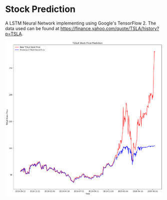 # Stock Prediction

A LSTM Neural Network implementing using Google's TensorFlow 2.
The data used can be found at https://finance.yahoo.com/quote/TSLA/history?p=TSLA.

![](TESLA_stock_pred.png)
